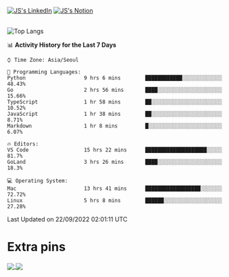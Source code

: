
[![JS's LinkedIn](https://img.shields.io/badge/LinkedIn-blue?style=for-the-badge&logo=linkedin)](https://www.linkedin.com/in/jaeseung-lee-5a2a32139/) 
[![JS's Notion](https://img.shields.io/badge/Notion-black?style=for-the-badge&logo=notion)](https://bit.ly/ljswiki1) <br><br>
<!-- ![JS's GitHub stats](https://github-readme-stats-lemon-five.vercel.app/api?username=tkxkd0159&hide=contribs,prs,stars,issues&show_icons=true&theme=react&include_all_commits=true)   -->
![Top Langs](https://github-readme-stats-lemon-five.vercel.app/api/top-langs/?username=tkxkd0159&layout=compact&hide=jupyter%20notebook,scss,html,css&langs_count=10)  


<!--START_SECTION:waka-->
📊 **Activity History for the Last 7 Days** 

```text
⌚︎ Time Zone: Asia/Seoul

💬 Programming Languages: 
Python                   9 hrs 6 mins        ████████████░░░░░░░░░░░░░   48.43% 
Go                       2 hrs 56 mins       ████░░░░░░░░░░░░░░░░░░░░░   15.66% 
TypeScript               1 hr 58 mins        ██░░░░░░░░░░░░░░░░░░░░░░░   10.52% 
JavaScript               1 hr 38 mins        ██░░░░░░░░░░░░░░░░░░░░░░░   8.71% 
Markdown                 1 hr 8 mins         █░░░░░░░░░░░░░░░░░░░░░░░░   6.07%

🔥 Editors: 
VS Code                  15 hrs 22 mins      ████████████████████░░░░░   81.7% 
GoLand                   3 hrs 26 mins       ████░░░░░░░░░░░░░░░░░░░░░   18.3%

💻 Operating System: 
Mac                      13 hrs 41 mins      ██████████████████░░░░░░░   72.72% 
Linux                    5 hrs 8 mins        ██████░░░░░░░░░░░░░░░░░░░   27.28%

```


 Last Updated on 22/09/2022 02:01:11 UTC
<!--END_SECTION:waka-->

# Extra pins
<a href="https://github.com/tkxkd0159/tkxkd0159.github.io">
  <img align="center" src="https://github-readme-stats-lemon-five.vercel.app/api/pin/?username=tkxkd0159&repo=nft-card-game&theme=react" />
</a>
<a href="https://github.com/tkxkd0159/dsalgo">
  <img align="center" src="https://github-readme-stats-lemon-five.vercel.app/api/pin/?username=tkxkd0159&repo=dsalgo&theme=react" />
</a>

<!---
- 🔭 I’m currently working on ...
- 🌱 I’m currently learning blockchain and distributed network
- 👯 I’m looking to collaborate on ...
- 🤔 I’m looking for help with ...
- 💬 Ask me about ...
- 📫 How to reach me: ...
- 😄 Pronouns: ...
- ⚡ Fun fact: ...
-->
